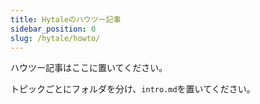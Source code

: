 ```yaml
---
title: Hytaleのハウツー記事
sidebar_position: 0
slug: /hytale/howto/
---
```


ハウツー記事はここに置いてください。

トピックごとにフォルダを分け、`intro.md`を置いてください。
